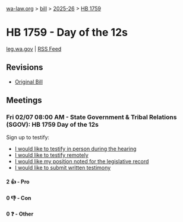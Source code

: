 [wa-law.org](/) > [bill](/bill/) > [2025-26](/bill/2025-26/) > [HB 1759](/bill/2025-26/hb/1759/)

# HB 1759 - Day of the 12s
[leg.wa.gov](https://app.leg.wa.gov/billsummary?BillNumber=1759&Year=2025&Initiative=false) | [RSS Feed](./rss.xml)

## Revisions
* [Original Bill](1/)

## Meetings
### Fri 02/07 08:00 AM - State Government & Tribal Relations (SGOV): HB 1759 Day of the 12s
Sign up to testify:
* [I would like to testify in person during the hearing](https://app.leg.wa.gov/csi/Testifier/Add?chamber=House&mId=32670&aId=163002&caId=25490&tId=1)
* [I would like to testify remotely](https://app.leg.wa.gov/csi/Testifier/Add?chamber=House&mId=32670&aId=163002&caId=25490&tId=2)
* [I would like my position noted for the legislative record](https://app.leg.wa.gov/csi/Testifier/Add?chamber=House&mId=32670&aId=163002&caId=25490&tId=3)
* [I would like to submit written testimony](https://app.leg.wa.gov/csi/Testifier/Add?chamber=House&mId=32670&aId=163002&caId=25490&tId=4)

#### 2 👍 - Pro

#### 0 👎 - Con

#### 0 ❓ - Other
